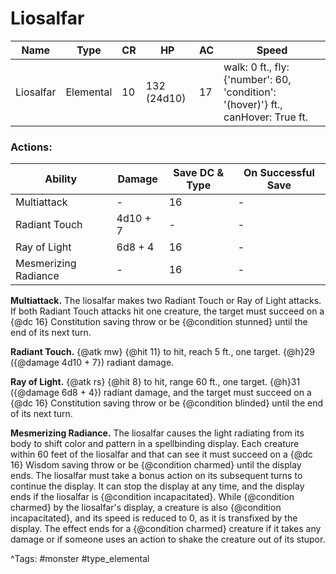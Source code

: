 # Liosalfar

| Name | Type | CR | HP | AC | Speed |
|------|------|----|----|----|-------|
| Liosalfar | Elemental | 10 | 132 (24d10) | 17 | walk: 0 ft., fly: {'number': 60, 'condition': '(hover)'} ft., canHover: True ft. |

### Actions:

| Ability | Damage | Save DC & Type | On Successful Save |
|---------|--------|----------------|--------------------|
| Multiattack | - | 16 | - |
| Radiant Touch | 4d10 + 7 | - | - |
| Ray of Light | 6d8 + 4 | 16 | - |
| Mesmerizing Radiance | - | 16 | - |


**Multiattack.** The liosalfar makes two Radiant Touch or Ray of Light attacks. If both Radiant Touch attacks hit one creature, the target must succeed on a {@dc 16} Constitution saving throw or be {@condition stunned} until the end of its next turn.

**Radiant Touch.** {@atk mw} {@hit 11} to hit, reach 5 ft., one target. {@h}29 ({@damage 4d10 + 7}) radiant damage.

**Ray of Light.** {@atk rs} {@hit 8} to hit, range 60 ft., one target. {@h}31 ({@damage 6d8 + 4}) radiant damage, and the target must succeed on a {@dc 16} Constitution saving throw or be {@condition blinded} until the end of its next turn.

**Mesmerizing Radiance.** The liosalfar causes the light radiating from its body to shift color and pattern in a spellbinding display. Each creature within 60 feet of the liosalfar and that can see it must succeed on a {@dc 16} Wisdom saving throw or be {@condition charmed} until the display ends. The liosalfar must take a bonus action on its subsequent turns to continue the display. It can stop the display at any time, and the display ends if the liosalfar is {@condition incapacitated}. While {@condition charmed} by the liosalfar's display, a creature is also {@condition incapacitated}, and its speed is reduced to 0, as it is transfixed by the display. The effect ends for a {@condition charmed} creature if it takes any damage or if someone uses an action to shake the creature out of its stupor.

^Tags: #monster #type_elemental